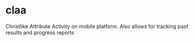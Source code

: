 # claa
Christlike Attribute Activity on mobile platform. Also allows for tracking past results and progress reports
